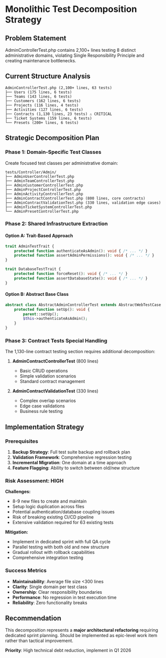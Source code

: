 # Monolithic Test Decomposition Strategy

## Problem Statement
AdminControllerTest.php contains 2,100+ lines testing 8 distinct administrative domains, violating Single Responsibility Principle and creating maintenance bottlenecks.

## Current Structure Analysis
```
AdminControllerTest.php (2,100+ lines, 63 tests)
├── Users (175 lines, 6 tests)
├── Teams (143 lines, 6 tests)  
├── Customers (162 lines, 6 tests)
├── Projects (116 lines, 4 tests)
├── Activities (127 lines, 6 tests)
├── Contracts (1,130 lines, 23 tests) ⚠️ CRITICAL
├── Ticket Systems (159 lines, 6 tests)
└── Presets (200+ lines, 6 tests)
```

## Strategic Decomposition Plan

### Phase 1: Domain-Specific Test Classes
Create focused test classes per administrative domain:

```
tests/Controller/Admin/
├── AdminUserControllerTest.php
├── AdminTeamControllerTest.php
├── AdminCustomerControllerTest.php
├── AdminProjectControllerTest.php
├── AdminActivityControllerTest.php
├── AdminContractControllerTest.php (800 lines, core contracts)
├── AdminContractValidationTest.php (330 lines, validation edge cases)
├── AdminTicketSystemControllerTest.php
└── AdminPresetControllerTest.php
```

### Phase 2: Shared Infrastructure Extraction

#### Option A: Trait-Based Approach
```php
trait AdminTestTrait {
    protected function authenticateAsAdmin(): void { /* ... */ }
    protected function assertAdminPermissions(): void { /* ... */ }
}

trait DatabaseTestTrait {
    protected function forceReset(): void { /* ... */ }
    protected function assertDatabaseState(): void { /* ... */ }
}
```

#### Option B: Abstract Base Class
```php
abstract class AbstractAdminControllerTest extends AbstractWebTestCase {
    protected function setUp(): void {
        parent::setUp();
        $this->authenticateAsAdmin();
    }
}
```

### Phase 3: Contract Tests Special Handling
The 1,130-line contract testing section requires additional decomposition:

1. **AdminContractControllerTest** (800 lines)
   - Basic CRUD operations
   - Simple validation scenarios
   - Standard contract management

2. **AdminContractValidationTest** (330 lines)  
   - Complex overlap scenarios
   - Edge case validations
   - Business rule testing

## Implementation Strategy

### Prerequisites
1. **Backup Strategy**: Full test suite backup and rollback plan
2. **Validation Framework**: Comprehensive regression testing
3. **Incremental Migration**: One domain at a time approach
4. **Feature Flagging**: Ability to switch between old/new structure

### Risk Assessment: HIGH
**Challenges:**
- 8-9 new files to create and maintain
- Setup logic duplication across files
- Potential authentication/database coupling issues
- Risk of breaking existing CI/CD pipeline
- Extensive validation required for 63 existing tests

**Mitigation:**
- Implement in dedicated sprint with full QA cycle
- Parallel testing with both old and new structure
- Gradual rollout with rollback capabilities
- Comprehensive integration testing

### Success Metrics
- **Maintainability**: Average file size <300 lines
- **Clarity**: Single domain per test class
- **Ownership**: Clear responsibility boundaries
- **Performance**: No regression in test execution time
- **Reliability**: Zero functionality breaks

## Recommendation
This decomposition represents a **major architectural refactoring** requiring dedicated sprint planning. Should be implemented as epic-level work item rather than tactical improvement.

**Priority**: High technical debt reduction, implement in Q1 2026